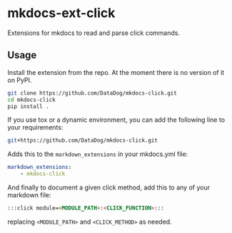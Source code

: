 # mkdocs-ext-click
Extensions for mkdocs to read and parse click commands.

## Usage

Install the extension from the repo. At the moment there is no version of it on PyPI.

```bash
git clone https://github.com/DataDog/mkdocs-click.git
cd mkdocs-click
pip install .
```

If you use tox or a dynamic environment, you can add the following line to your requirements:
```bash
git+https://github.com/DataDog/mkdocs-click.git
```

Adds this to the `markdown_extensions` in your mkdocs.yml file:

```yaml
markdown_extensions:
    - mkdocs-click
```

And finally to document a given click method, add this to any of your markdown file:

```markdown
:::click module=<MODULE_PATH>:<CLICK_FUNCTION>:::
```

replacing `<MODULE_PATH>` and `<CLICK_METHOD>` as needed.